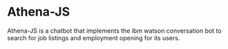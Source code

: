 # Athena-JS
Athena-JS is a chatbot that implements the ibm watson conversation bot to search for job listings and employment opening for its users.
